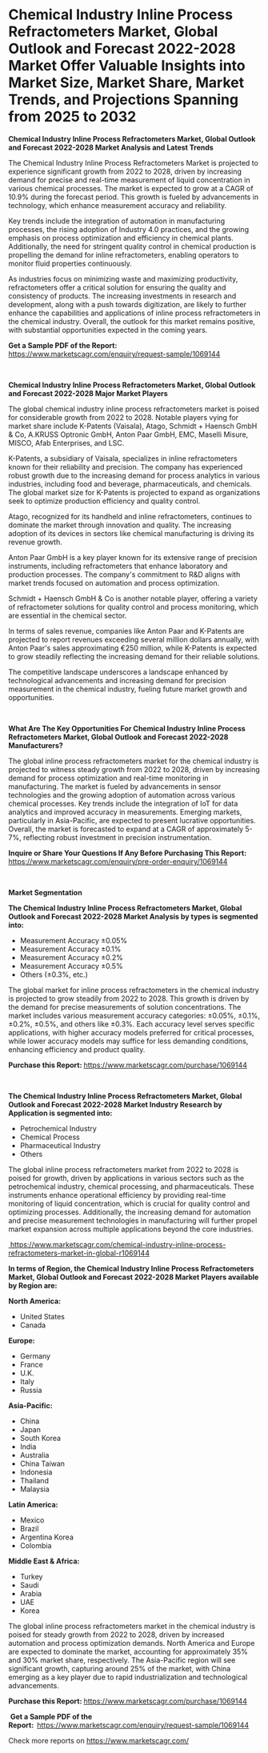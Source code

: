 <p><h1>Chemical Industry Inline Process Refractometers Market, Global Outlook and Forecast 2022-2028 Market Offer Valuable Insights into Market Size, Market Share, Market Trends, and Projections Spanning from 2025 to 2032</h1></p><p><strong>Chemical Industry Inline Process Refractometers Market, Global Outlook and Forecast 2022-2028 Market Analysis and Latest Trends</strong></p>
<p><p>The Chemical Industry Inline Process Refractometers Market is projected to experience significant growth from 2022 to 2028, driven by increasing demand for precise and real-time measurement of liquid concentration in various chemical processes. The market is expected to grow at a CAGR of 10.9% during the forecast period. This growth is fueled by advancements in technology, which enhance measurement accuracy and reliability. </p><p>Key trends include the integration of automation in manufacturing processes, the rising adoption of Industry 4.0 practices, and the growing emphasis on process optimization and efficiency in chemical plants. Additionally, the need for stringent quality control in chemical production is propelling the demand for inline refractometers, enabling operators to monitor fluid properties continuously.</p><p>As industries focus on minimizing waste and maximizing productivity, refractometers offer a critical solution for ensuring the quality and consistency of products. The increasing investments in research and development, along with a push towards digitization, are likely to further enhance the capabilities and applications of inline process refractometers in the chemical industry. Overall, the outlook for this market remains positive, with substantial opportunities expected in the coming years.</p></p>
<p><strong>Get a Sample PDF of the Report:&nbsp;</strong> <a href="https://www.marketscagr.com/enquiry/request-sample/1069144?utm_campaign=2796&utm_medium=2&utm_source=Github&utm_content=ia&utm_term=21032025&utm_id=chemical-industry-inline-process-refractometers-market-global-outlook-and-forecast-2022-2028">https://www.marketscagr.com/enquiry/request-sample/1069144</a></p>
<p>&nbsp;</p>
<p><strong>Chemical Industry Inline Process Refractometers Market, Global Outlook and Forecast 2022-2028 Major Market Players</strong></p>
<p><p>The global chemical industry inline process refractometers market is poised for considerable growth from 2022 to 2028. Notable players vying for market share include K-Patents (Vaisala), Atago, Schmidt + Haensch GmbH & Co, A.KRUSS Optronic GmbH, Anton Paar GmbH, EMC, Maselli Misure, MISCO, Afab Enterprises, and LSC.</p><p>K-Patents, a subsidiary of Vaisala, specializes in inline refractometers known for their reliability and precision. The company has experienced robust growth due to the increasing demand for process analytics in various industries, including food and beverage, pharmaceuticals, and chemicals. The global market size for K-Patents is projected to expand as organizations seek to optimize production efficiency and quality control.</p><p>Atago, recognized for its handheld and inline refractometers, continues to dominate the market through innovation and quality. The increasing adoption of its devices in sectors like chemical manufacturing is driving its revenue growth.</p><p>Anton Paar GmbH is a key player known for its extensive range of precision instruments, including refractometers that enhance laboratory and production processes. The company's commitment to R&D aligns with market trends focused on automation and process optimization.</p><p>Schmidt + Haensch GmbH & Co is another notable player, offering a variety of refractometer solutions for quality control and process monitoring, which are essential in the chemical sector.</p><p>In terms of sales revenue, companies like Anton Paar and K-Patents are projected to report revenues exceeding several million dollars annually, with Anton Paar's sales approximating €250 million, while K-Patents is expected to grow steadily reflecting the increasing demand for their reliable solutions.</p><p>The competitive landscape underscores a landscape enhanced by technological advancements and increasing demand for precision measurement in the chemical industry, fueling future market growth and opportunities.</p></p>
<p>&nbsp;</p>
<p><strong>What Are The Key Opportunities For Chemical Industry Inline Process Refractometers Market, Global Outlook and Forecast 2022-2028 Manufacturers?</strong></p>
<p><p>The global inline process refractometers market for the chemical industry is projected to witness steady growth from 2022 to 2028, driven by increasing demand for process optimization and real-time monitoring in manufacturing. The market is fueled by advancements in sensor technologies and the growing adoption of automation across various chemical processes. Key trends include the integration of IoT for data analytics and improved accuracy in measurements. Emerging markets, particularly in Asia-Pacific, are expected to present lucrative opportunities. Overall, the market is forecasted to expand at a CAGR of approximately 5-7%, reflecting robust investment in precision instrumentation.</p></p>
<p><strong>Inquire or Share Your Questions If Any Before Purchasing This Report:</strong> <a href="https://www.marketscagr.com/enquiry/pre-order-enquiry/1069144?utm_campaign=2796&utm_medium=2&utm_source=Github&utm_content=ia&utm_term=21032025&utm_id=chemical-industry-inline-process-refractometers-market-global-outlook-and-forecast-2022-2028">https://www.marketscagr.com/enquiry/pre-order-enquiry/1069144</a></p>
<p>&nbsp;</p>
<p><strong>Market Segmentation</strong></p>
<p><strong>The Chemical Industry Inline Process Refractometers Market, Global Outlook and Forecast 2022-2028 Market Analysis by types is segmented into:</strong></p>
<p><ul><li>Measurement Accuracy ±0.05%</li><li>Measurement Accuracy ±0.1%</li><li>Measurement Accuracy ±0.2%</li><li>Measurement Accuracy ±0.5%</li><li>Others (±0.3%, etc.)</li></ul></p>
<p><p>The global market for inline process refractometers in the chemical industry is projected to grow steadily from 2022 to 2028. This growth is driven by the demand for precise measurements of solution concentrations. The market includes various measurement accuracy categories: ±0.05%, ±0.1%, ±0.2%, ±0.5%, and others like ±0.3%. Each accuracy level serves specific applications, with higher accuracy models preferred for critical processes, while lower accuracy models may suffice for less demanding conditions, enhancing efficiency and product quality.</p></p>
<p><strong>Purchase this Report:&nbsp;</strong><a href="https://www.marketscagr.com/purchase/1069144?utm_campaign=2796&utm_medium=2&utm_source=Github&utm_content=ia&utm_term=21032025&utm_id=chemical-industry-inline-process-refractometers-market-global-outlook-and-forecast-2022-2028">https://www.marketscagr.com/purchase/1069144</a></p>
<p>&nbsp;</p>
<p><strong>The Chemical Industry Inline Process Refractometers Market, Global Outlook and Forecast 2022-2028 Market Industry Research by Application is segmented into:</strong></p>
<p><ul><li>Petrochemical Industry</li><li>Chemical Process</li><li>Pharmaceutical Industry</li><li>Others</li></ul></p>
<p><p>The global inline process refractometers market from 2022 to 2028 is poised for growth, driven by applications in various sectors such as the petrochemical industry, chemical processing, and pharmaceuticals. These instruments enhance operational efficiency by providing real-time monitoring of liquid concentration, which is crucial for quality control and optimizing processes. Additionally, the increasing demand for automation and precise measurement technologies in manufacturing will further propel market expansion across multiple applications beyond the core industries.</p></p>
<p><a href="https://www.marketscagr.com/chemical-industry-inline-process-refractometers-market-in-global-r1069144?utm_campaign=2796&utm_medium=2&utm_source=Github&utm_content=ia&utm_term=21032025&utm_id=chemical-industry-inline-process-refractometers-market-global-outlook-and-forecast-2022-2028">&nbsp;https://www.marketscagr.com/chemical-industry-inline-process-refractometers-market-in-global-r1069144</a></p>
<p><strong>In terms of Region, the Chemical Industry Inline Process Refractometers Market, Global Outlook and Forecast 2022-2028 Market Players available by Region are:</strong></p>
<p>
    <p> <strong> North America: </strong>
        <ul>
            <li>United States</li>
            <li>Canada</li>
        </ul>
        </p> 
    <p> <strong> Europe: </strong>
        <ul>
            <li>Germany</li>
            <li>France</li>
            <li>U.K.</li>
            <li>Italy</li>
            <li>Russia</li>
        </ul>
        </p> 
    <p> <strong> Asia-Pacific: </strong>
        <ul>
            <li>China</li>
            <li>Japan</li>
            <li>South Korea</li>
            <li>India</li>
            <li>Australia</li>
            <li>China Taiwan</li>
            <li>Indonesia</li>
            <li>Thailand</li>
            <li>Malaysia</li>
        </ul>
        </p> 
    <p> <strong> Latin America: </strong>
        <ul>
            <li>Mexico</li>
            <li>Brazil</li>
            <li>Argentina Korea</li>
            <li>Colombia</li>
        </ul>
        </p> 
    <p> <strong> Middle East & Africa: </strong>
        <ul>
            <li>Turkey</li>
            <li>Saudi</li>
            <li>Arabia</li>
            <li>UAE</li>
            <li>Korea</li>
        </ul>
    </p>
    </p>
<p><p>The global inline process refractometers market in the chemical industry is poised for steady growth from 2022 to 2028, driven by increased automation and process optimization demands. North America and Europe are expected to dominate the market, accounting for approximately 35% and 30% market share, respectively. The Asia-Pacific region will see significant growth, capturing around 25% of the market, with China emerging as a key player due to rapid industrialization and technological advancements.</p></p>
<p><strong>Purchase this Report: </strong><a href="https://www.marketscagr.com/purchase/1069144?utm_campaign=2796&utm_medium=2&utm_source=Github&utm_content=ia&utm_term=21032025&utm_id=chemical-industry-inline-process-refractometers-market-global-outlook-and-forecast-2022-2028">https://www.marketscagr.com/purchase/1069144</a></p>
<p>&nbsp;<strong>Get a Sample PDF of the Report:&nbsp;&nbsp;</strong><a href="https://www.marketscagr.com/enquiry/request-sample/1069144?utm_campaign=2796&utm_medium=2&utm_source=Github&utm_content=ia&utm_term=21032025&utm_id=chemical-industry-inline-process-refractometers-market-global-outlook-and-forecast-2022-2028">https://www.marketscagr.com/enquiry/request-sample/1069144</a></p>
<p><strong></strong></p>
<p>Check more reports on <a href="https://www.marketscagr.com/?utm_campaign=2796&utm_medium=2&utm_source=Github&utm_content=ia&utm_term=21032025&utm_id=chemical-industry-inline-process-refractometers-market-global-outlook-and-forecast-2022-2028">https://www.marketscagr.com/</a></p>